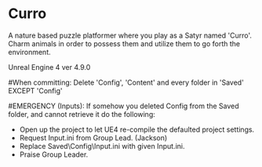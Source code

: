 # Curro
A nature based puzzle platformer where you play as a Satyr named 'Curro'. Charm animals in order to possess them and utilize them to go forth the environment. 

Unreal Engine 4 ver 4.9.0

#When committing:
Delete 'Config', 'Content' and every folder in 'Saved' EXCEPT 'Config'

#EMERGENCY (Inputs): 
If somehow you deleted Config from the Saved folder, and cannot retrieve it do the following:
- Open up the project to let UE4 re-compile the defaulted project settings.
- Request Input.ini from Group Lead. (Jackson)
- Replace Saved\Config\Input.ini with given Input.ini.
- Praise Group Leader.
